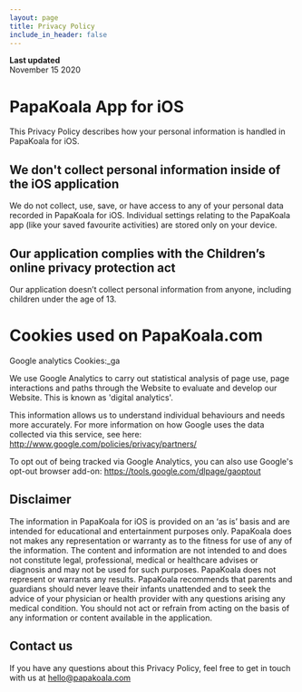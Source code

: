 ```yaml
---
layout: page
title: Privacy Policy
include_in_header: false
---
```


**Last updated**  
November 15 2020

# PapaKoala App for iOS
This Privacy Policy describes how your personal information is handled in PapaKoala for iOS.

## We don't collect personal information inside of the iOS application 
We do not collect, use, save, or have access to any of your personal data recorded in PapaKoala for iOS. Individual settings relating to the PapaKoala app (like your saved favourite activities) are stored only on your device.  

## Our application complies with the Children’s online privacy protection act
Our application doesn’t collect personal information from anyone, including children under the age of 13.

# Cookies used on PapaKoala.com
Google analytics
Cookies:_ga

We use Google Analytics to carry out statistical analysis of page use, page interactions and paths through the Website to evaluate and develop our Website. This is known as 'digital analytics'. 

This information allows us to understand individual behaviours and needs more accurately. For more information on how Google uses the data collected via this service, see here: http://www.google.com/policies/privacy/partners/

To opt out of being tracked via Google Analytics, you can also use Google's opt-out browser add-on: https://tools.google.com/dlpage/gaoptout

## Disclaimer
The information in PapaKoala for iOS is provided on an ‘as is’ basis and are intended for educational and entertainment purposes only. PapaKoala does not makes any representation or warranty as to the fitness for use of any of the information. The content and information are not intended to and does not constitute legal, professional, medical or healthcare advises or diagnosis and may not be used for such purposes. PapaKoala does not represent or warrants any results. PapaKoala recommends that parents and guardians should never leave their infants unattended and to seek the advice of your physician or health provider with any questions arising any medical condition. You should not act or refrain from acting on the basis of any information or content available in the application.

## Contact us
If you have any questions about this Privacy Policy, feel free to get in touch with us at hello@papakoala.com 


